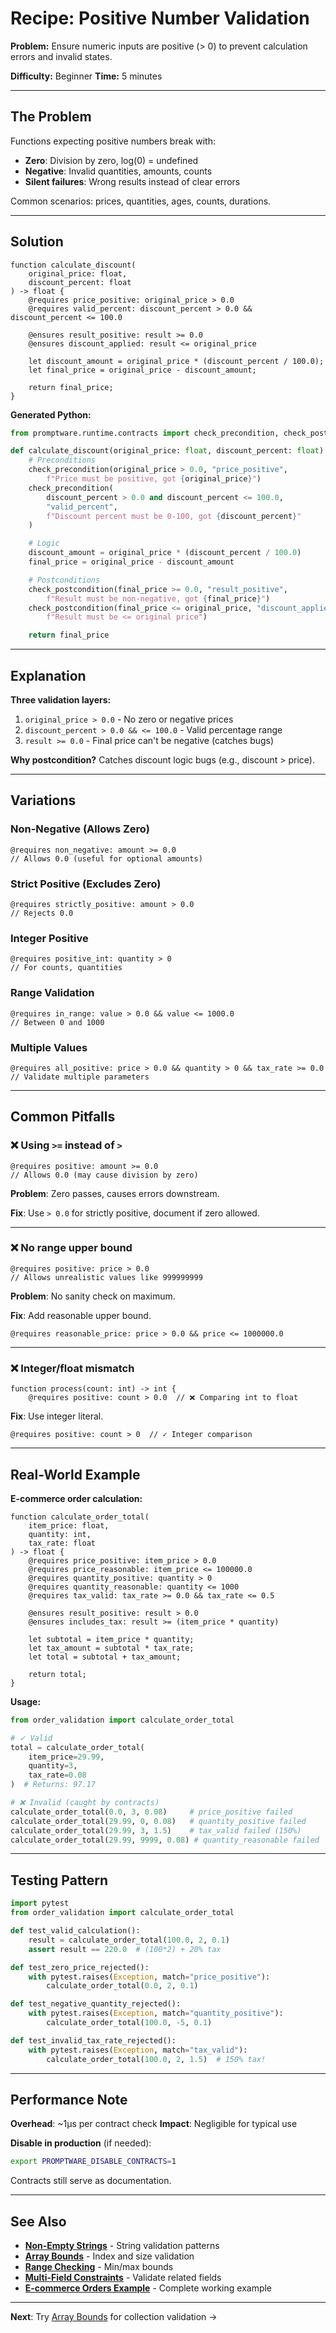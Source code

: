 # Recipe: Positive Number Validation

**Problem:** Ensure numeric inputs are positive (> 0) to prevent calculation errors and invalid states.

**Difficulty:** Beginner
**Time:** 5 minutes

---

## The Problem

Functions expecting positive numbers break with:
- **Zero**: Division by zero, log(0) = undefined
- **Negative**: Invalid quantities, amounts, counts
- **Silent failures**: Wrong results instead of clear errors

Common scenarios: prices, quantities, ages, counts, durations.

---

## Solution

```pw
function calculate_discount(
    original_price: float,
    discount_percent: float
) -> float {
    @requires price_positive: original_price > 0.0
    @requires valid_percent: discount_percent > 0.0 && discount_percent <= 100.0

    @ensures result_positive: result >= 0.0
    @ensures discount_applied: result <= original_price

    let discount_amount = original_price * (discount_percent / 100.0);
    let final_price = original_price - discount_amount;

    return final_price;
}
```

**Generated Python:**
```python
from promptware.runtime.contracts import check_precondition, check_postcondition

def calculate_discount(original_price: float, discount_percent: float) -> float:
    # Preconditions
    check_precondition(original_price > 0.0, "price_positive",
        f"Price must be positive, got {original_price}")
    check_precondition(
        discount_percent > 0.0 and discount_percent <= 100.0,
        "valid_percent",
        f"Discount percent must be 0-100, got {discount_percent}"
    )

    # Logic
    discount_amount = original_price * (discount_percent / 100.0)
    final_price = original_price - discount_amount

    # Postconditions
    check_postcondition(final_price >= 0.0, "result_positive",
        f"Result must be non-negative, got {final_price}")
    check_postcondition(final_price <= original_price, "discount_applied",
        f"Result must be <= original price")

    return final_price
```

---

## Explanation

**Three validation layers:**
1. `original_price > 0.0` - No zero or negative prices
2. `discount_percent > 0.0 && <= 100.0` - Valid percentage range
3. `result >= 0.0` - Final price can't be negative (catches bugs)

**Why postcondition?** Catches discount logic bugs (e.g., discount > price).

---

## Variations

### Non-Negative (Allows Zero)
```pw
@requires non_negative: amount >= 0.0
// Allows 0.0 (useful for optional amounts)
```

### Strict Positive (Excludes Zero)
```pw
@requires strictly_positive: amount > 0.0
// Rejects 0.0
```

### Integer Positive
```pw
@requires positive_int: quantity > 0
// For counts, quantities
```

### Range Validation
```pw
@requires in_range: value > 0.0 && value <= 1000.0
// Between 0 and 1000
```

### Multiple Values
```pw
@requires all_positive: price > 0.0 && quantity > 0 && tax_rate >= 0.0
// Validate multiple parameters
```

---

## Common Pitfalls

### ❌ Using `>=` instead of `>`
```pw
@requires positive: amount >= 0.0
// Allows 0.0 (may cause division by zero)
```

**Problem**: Zero passes, causes errors downstream.

**Fix**: Use `> 0.0` for strictly positive, document if zero allowed.

---

### ❌ No range upper bound
```pw
@requires positive: price > 0.0
// Allows unrealistic values like 999999999
```

**Problem**: No sanity check on maximum.

**Fix**: Add reasonable upper bound.
```pw
@requires reasonable_price: price > 0.0 && price <= 1000000.0
```

---

### ❌ Integer/float mismatch
```pw
function process(count: int) -> int {
    @requires positive: count > 0.0  // ❌ Comparing int to float
```

**Fix**: Use integer literal.
```pw
@requires positive: count > 0  // ✓ Integer comparison
```

---

## Real-World Example

**E-commerce order calculation:**
```pw
function calculate_order_total(
    item_price: float,
    quantity: int,
    tax_rate: float
) -> float {
    @requires price_positive: item_price > 0.0
    @requires price_reasonable: item_price <= 100000.0
    @requires quantity_positive: quantity > 0
    @requires quantity_reasonable: quantity <= 1000
    @requires tax_valid: tax_rate >= 0.0 && tax_rate <= 0.5

    @ensures result_positive: result > 0.0
    @ensures includes_tax: result >= (item_price * quantity)

    let subtotal = item_price * quantity;
    let tax_amount = subtotal * tax_rate;
    let total = subtotal + tax_amount;

    return total;
}
```

**Usage:**
```python
from order_validation import calculate_order_total

# ✓ Valid
total = calculate_order_total(
    item_price=29.99,
    quantity=3,
    tax_rate=0.08
)  # Returns: 97.17

# ❌ Invalid (caught by contracts)
calculate_order_total(0.0, 3, 0.08)     # price_positive failed
calculate_order_total(29.99, 0, 0.08)   # quantity_positive failed
calculate_order_total(29.99, 3, 1.5)    # tax_valid failed (150%)
calculate_order_total(29.99, 9999, 0.08) # quantity_reasonable failed
```

---

## Testing Pattern

```python
import pytest
from order_validation import calculate_order_total

def test_valid_calculation():
    result = calculate_order_total(100.0, 2, 0.1)
    assert result == 220.0  # (100*2) + 20% tax

def test_zero_price_rejected():
    with pytest.raises(Exception, match="price_positive"):
        calculate_order_total(0.0, 2, 0.1)

def test_negative_quantity_rejected():
    with pytest.raises(Exception, match="quantity_positive"):
        calculate_order_total(100.0, -5, 0.1)

def test_invalid_tax_rate_rejected():
    with pytest.raises(Exception, match="tax_valid"):
        calculate_order_total(100.0, 2, 1.5)  # 150% tax!
```

---

## Performance Note

**Overhead**: ~1µs per contract check
**Impact**: Negligible for typical use

**Disable in production** (if needed):
```bash
export PROMPTWARE_DISABLE_CONTRACTS=1
```

Contracts still serve as documentation.

---

## See Also

- **[Non-Empty Strings](non-empty-strings.md)** - String validation patterns
- **[Array Bounds](array-bounds.md)** - Index and size validation
- **[Range Checking](range-checking.md)** - Min/max bounds
- **[Multi-Field Constraints](multi-field-constraints.md)** - Validate related fields
- **[E-commerce Orders Example](../../../examples/real_world/01_ecommerce_orders/)** - Complete working example

---

**Next**: Try [Array Bounds](array-bounds.md) for collection validation →
